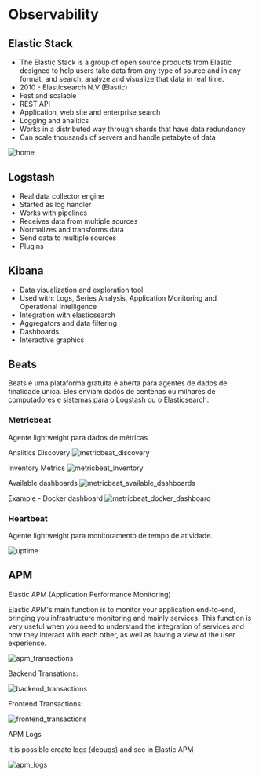 # Observability

## Elastic Stack

- The Elastic Stack is a group of open source products from Elastic designed to help users take data from any type of source and in any format, and search, analyze and visualize that data in real time.
- 2010 - Elasticsearch N.V (Elastic)
- Fast and scalable
- REST API
- Application, web site and enterprise search
- Logging and analitics
- Works in a distributed way through shards that have data redundancy
- Can scale thousands of servers and handle petabyte of data 

![home](https://github.com/JessiiPer/fullcycle-observability/blob/main/docs/home_elasticstack.png)

## Logstash

- Real data collector engine
- Started as log handler
- Works with pipelines
- Receives data from multiple sources
- Normalizes and transforms data
- Send data to multiple sources
- Plugins

## Kibana

- Data visualization and exploration tool
- Used with: Logs, Series Analysis, Application Monitoring and Operational Intelligence
- Integration with elasticsearch
- Aggregators and data filtering
- Dashboards
- Interactive graphics

## Beats

Beats é uma plataforma gratuita e aberta para agentes de dados de finalidade única. Eles enviam dados de centenas ou milhares de computadores e sistemas para o Logstash ou o Elasticsearch.

### **Metricbeat**

Agente lightweight para dados de métricas

Analitics Discovery
![metricbeat_discovery](https://github.com/JessiiPer/fullcycle-observability/blob/main/docs/uptime.png)

Inventory Metrics
![metricbeat_inventory](https://github.com/JessiiPer/fullcycle-observability/blob/main/docs/metricbeat_inventory.png)

Available dashboards
![metricbeat_available_dashboards](https://github.com/JessiiPer/fullcycle-observability/blob/main/docs/metricbeat_available_dashboards.png)

Example - Docker dashboard
![metricbeat_docker_dashboard](https://github.com/JessiiPer/fullcycle-observability/blob/main/docs/metricbeat_docker_dashboard.png)

### **Heartbeat**

Agente lightweight para monitoramento de tempo de atividade.

![uptime](https://github.com/JessiiPer/fullcycle-observability/blob/main/docs/uptime.png)

## APM 

Elastic APM (Application Performance Monitoring)

Elastic APM's main function is to monitor your application end-to-end, bringing you infrastructure monitoring and mainly services. This function is very useful when you need to understand the integration of services and how they interact with each other, as well as having a view of the user experience.

![apm_transactions](https://github.com/JessiiPer/fullcycle-observability/blob/main/docs/apm_transactions.png)

Backend Transations:

![backend_transactions](https://github.com/JessiiPer/fullcycle-observability/blob/main/docs/backend_transactions.png)

Frontend Transactions:

![frontend_transactions](https://github.com/JessiiPer/fullcycle-observability/blob/main/docs/frontend_transactions.png)

APM Logs

It is possible create logs (debugs) and see in Elastic APM

![apm_logs](https://github.com/JessiiPer/fullcycle-observability/blob/main/docs/apm_logs.png)